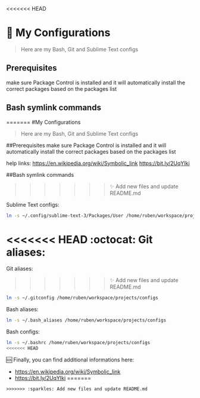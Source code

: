 <<<<<<< HEAD
# :wrench: My Configurations 
> Here are my Bash, Git and Sublime Text configs


## Prerequisites
make sure Package Control is installed and it will automatically install the correct packages based on the packages list 

## Bash symlink commands
=======
#My Configurations
> Here are my Bash, Git and Sublime Text configs


##Prerequisites
make sure Package Control is installed and it will automatically install the correct packages based on the packages list 


help links:
https://en.wikipedia.org/wiki/Symbolic_link
https://bit.ly/2UqYIki

##Bash symlink commands
>>>>>>> :sparkles: Add new files and update README.md

Sublime Text configs:
```sh
ln -s ~/.config/sublime-text-3/Packages/User /home/ruben/workspace/projects/configs
```

<<<<<<< HEAD
:octocat: Git aliases:
=======
Git aliases:
>>>>>>> :sparkles: Add new files and update README.md
```sh
ln -s ~/.gitconfig /home/ruben/workspace/projects/configs
```

Bash aliases:
```sh
ln -s ~/.bash_aliases /home/ruben/workspace/projects/configs
```

Bash configs:
```sh
ln -s ~/.bashrc /home/ruben/workspace/projects/configs
<<<<<<< HEAD
```

:sos: Finally, you can find additional informations here:
- https://en.wikipedia.org/wiki/Symbolic_link
- https://bit.ly/2UqYIki
=======
```
>>>>>>> :sparkles: Add new files and update README.md
